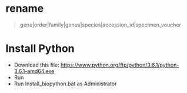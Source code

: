 # rename

> gene|order|family|genus|species|accession_id|specimen_voucher

# Install Python

- Download this file:
https://www.python.org/ftp/python/3.6.1/python-3.6.1-amd64.exe
- Run
- Run Install_biopython.bat as Administrator
